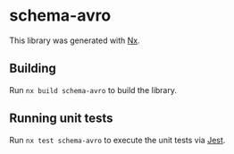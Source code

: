 # schema-avro

This library was generated with [Nx](https://nx.dev).

## Building

Run `nx build schema-avro` to build the library.

## Running unit tests

Run `nx test schema-avro` to execute the unit tests via [Jest](https://jestjs.io).
